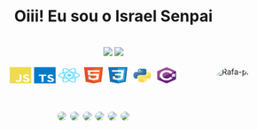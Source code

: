 <div align="center">
	<h1 align="center">Oiii! Eu sou o Israel Senpai<h1 align="center">
</div>

<div align="center">
  <div href="https://github.com/IsraelSenpai">
  <img height="180em" src="https://github-readme-stats.vercel.app/api?username=anuraghazra&bg_color=30,fc09ff,04e0e3&title_color=fff&text_color=fff"/>
  <img height="180em" src="https://github-readme-stats.vercel.app/api/top-langs/?username=IsraelSenpai&bg_color=30,fc09ff,04e0e3&title_color=fff&text_color=fff"/>
</div>
<div style="display: inline_block"><br>
  <img align="center" alt="Rafa-Js" height="30" width="40" src="https://raw.githubusercontent.com/devicons/devicon/master/icons/javascript/javascript-plain.svg">
  <img align="center" alt="Rafa-Ts" height="30" width="40" src="https://raw.githubusercontent.com/devicons/devicon/master/icons/typescript/typescript-plain.svg">
  <img align="center" alt="Rafa-React" height="30" width="40" src="https://raw.githubusercontent.com/devicons/devicon/master/icons/react/react-original.svg">
  <img align="center" alt="Rafa-HTML" height="30" width="40" src="https://raw.githubusercontent.com/devicons/devicon/master/icons/html5/html5-original.svg">
  <img align="center" alt="Rafa-CSS" height="30" width="40" src="https://raw.githubusercontent.com/devicons/devicon/master/icons/css3/css3-original.svg">
  <img align="center" alt="Rafa-Python" height="30" width="40" src="https://raw.githubusercontent.com/devicons/devicon/master/icons/python/python-original.svg">
  <img align="center" alt="Rafa-Csharp" height="30" width="40" src="https://raw.githubusercontent.com/devicons/devicon/master/icons/csharp/csharp-original.svg">
  <img align="right" alt="Rafa-pic" height="150" style="border-radius:50px;" src="https://media.discordapp.net/attachments/639956127056134178/890373478988013628/Publicacoes_Instagram_1_1.png?width=676&height=676">
</div>
  
  ##
 
<h1 align="center">
  <a href="https://instagram.com/rafaballerini" target="_blank"><img style = "border-radius: 50px;" src="https://img.shields.io/badge/-Instagram-%23E4405F?style=for-the-badge&logo=instagram&logoColor=white" target="_blank"></a>
  <a href="https://instagram.com/rafaballerini" target="_blank"><img style = "border-radius: 50px;" src="https://img.shields.io/badge/-Instagram-%23E4405F?style=for-the-badge&logo=instagram&logoColor=white" target="_blank"></a>
  <a href="https://instagram.com/rafaballerini" target="_blank"><img style = "border-radius: 50px;" src="https://img.shields.io/badge/-Instagram-%23E4405F?style=for-the-badge&logo=instagram&logoColor=white" target="_blank"></a>
  <a href="https://instagram.com/rafaballerini" target="_blank"><img style = "border-radius: 50px;" src="https://img.shields.io/badge/-Instagram-%23E4405F?style=for-the-badge&logo=instagram&logoColor=white" target="_blank"></a> 
  <a href="https://instagram.com/rafaballerini" target="_blank"><img style = "border-radius: 50px;" src="https://img.shields.io/badge/-Instagram-%23E4405F?style=for-the-badge&logo=instagram&logoColor=white" target="_blank"></a>
  <a href="https://instagram.com/rafaballerini" target="_blank"><img style = "border-radius: 50px;" src="https://img.shields.io/badge/-Instagram-%23E4405F?style=for-the-badge&logo=instagram&logoColor=white" target="_blank"></a>
</h1>
